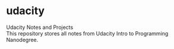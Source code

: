 # udacity
Udacity Notes and Projects<br>
This repository stores all notes from Udacity Intro to Programming Nanodegree. 
